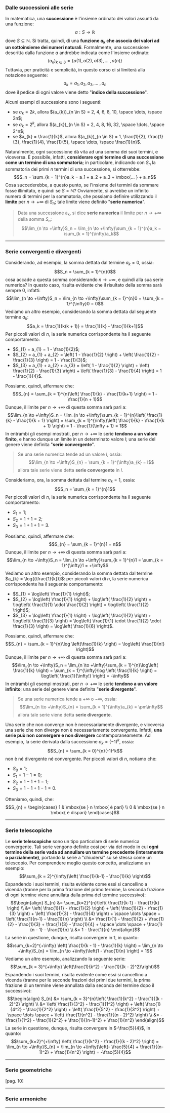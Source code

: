 ### Dalle successioni alle serie

In matematica, una **successione** è l'insieme ordinato dei valori assunti da una funzione:
$$a: S \rightarrow \mathbb{R}$$
dove $S \subseteq \mathbb{N}$. Si tratta, quindi, di una **funzione *a*<sub>k</sub> che associa dei valori ad un sottoinsieme dei numeri naturali**. Formalmente, una successione descritta dalla funzione *a* andrebbe indicata come l'insieme ordinato:
$$(a_k)_{k \in S} = \left \{a(1), a(2), a(3), \mbox{... }, a(n) \right \}$$
Tuttavia, per praticità e semplicità, in questo corso ci si limiterà alla notazione seguente:
$$a_k = a_1, a_2, a_3, \mbox{... }, a_n$$
dove il pedice di ogni valore viene detto "**indice della successione**".

Alcuni esempi di successione sono i seguenti:
- se $a_{k} = 2k$, allora $(a_{k})_{n \in S} = 2, 4, 6, 8, 10, \space \dots, \space 2n$;
- se $a_{k} = 2^k$, allora $(a_{k})_{n \in S} = 2, 4, 8, 16, 32, \space \dots, \space 2^n$;
- se $a_{k} = \frac{1}{k}$, allora $(a_{k})_{n \in S} = 1, \frac{1}{2}, \frac{1}{3}, \frac{1}{4}, \frac{1}{5}, \space \dots, \space \frac{1}{n}$.

Naturalmente, ogni successione dà vita ad una somma dei suoi termini, e viceversa. È possibile, infatti, **considerare ogni termine di una successione come un termine di una sommatoria**; in particolare, indicando con $S_n$ la sommatoria dei primi $n$ termini di una successione, si otterrebbe:
$$S_n = \sum_{k = 1}^{n}a_k = a_1 + a_2 + a_3 + \mbox{... } + a_n$$
Cosa succederebbe, a questo punto, se l'insieme dei termini da sommare fosse illimitato, e quindi se $S = \mathbb{N}$? Ovviamente, si avrebbe un infinito numero di termini per la sommatoria, che possiamo definire utilizzando il **limite** per $n \rightarrow +\infty$ di $S_{n}$; tale limite viene definito "**serie numerica**".

> Data una successione a<sub>k</sub>, si dice **serie numerica** il limite per $n \rightarrow +\infty$ della somma $S_n$:
$$\lim_{n \to +\infty}S_n = \lim_{n \to +\infty}\sum_{k = 1}^{n}a_k = \sum_{k = 1}^{\infty}a_k$$

___
### Serie convergenti e divergenti

Considerando, ad esempio, la somma dettata dal termine $a_{k} = 0$, ossia:
$$S_n = \sum_{k = 1}^{n}0$$
cosa accade a questa somma considerando $n \rightarrow +\infty$, e quindi alla sua serie numerica? In questo caso, risulta evidente che il risultato della somma sarà sempre 0, infatti:
$$\lim_{n \to +\infty}S_n = \lim_{n \to +\infty}\sum_{k = 1}^{n}0 = \sum_{k = 1}^{\infty}0 = 0$$
Vediamo un altro esempio, considerando la somma dettata dal seguente termine $a_{k}$:
$$a_k = \frac{1}{k(k + 1)} = \frac{1}{k} - \frac{1}{k+1}$$
Per piccoli valori di $n$, la serie numerica corrispondente ha il seguente comportamento:
- $S_{1} = a_{1} = 1 - \frac{1}{2}$;
- $S_{2} = a_{1} + a_{2} = \left( 1 - \frac{1}{2} \right) + \left( \frac{1}{2} - \frac{1}{3} \right) = 1 - \frac{1}{3}$;
- $S_{3} = a_{1} + a_{2} + a_{3} = \left( 1 - \frac{1}{2} \right) + \left( \frac{1}{2} - \frac{1}{3} \right) + \left( \frac{1}{3} - \frac{1}{4} \right) = 1 - \frac{1}{4}$.

Possiamo, quindi, affermare che:
$$S_{n} = \sum_{k = 1}^{n}\left( \frac{1}{k} - \frac{1}{k+1} \right) = 1 - \frac{1}{n + 1}$$
Dunque, il limite per $n \rightarrow +\infty$ di questa somma sarà pari a:
$$\lim_{n \to +\infty}S_n = \lim_{n \to +\infty}\sum_{k = 1}^{n}\left( \frac{1}{k} - \frac{1}{k + 1} \right) = \sum_{k = 1}^{\infty}\left( \frac{1}{k} - \frac{1}{k + 1} \right) = 1 - \frac{1}{\infty + 1} = 1$$
In entrambi gli esempi mostrati, per $n \rightarrow +\infty$ le serie **tendono a un valore finito**, e hanno dunque un limite in un determinato valore $l$; una serie del genere viene definita "**serie convergente**".

> Se una serie numerica tende ad un valore $l$, ossia:
> $$\lim_{n \to +\infty}S_{n} = \sum_{k = 1}^{\infty}a_{k} = l$$
> allora tale serie viene detta **serie convergente** in $l$.

Consideriamo, ora, la somma dettata dal termine $a_{k} = 1$, ossia:
$$S_n = \sum_{k = 1}^{n}1$$
Per piccoli valori di $n$, la serie numerica corrispondente ha il seguente comportamento:
- $S_{1} = 1$;
- $S_{2} = 1 + 1 = 2$;
- $S_{3} = 1 + 1 + 1 = 3$.

Possiamo, quindi, affermare che:
$$S_{n} = \sum_{k = 1}^{n}1 = n$$
Dunque, il limite per $n \rightarrow +\infty$ di questa somma sarà pari a:
$$\lim_{n \to +\infty}S_n = \lim_{n \to +\infty}\sum_{k = 1}^{n}1 = \sum_{k = 1}^{\infty}1 = +\infty$$
Vediamo un altro esempio, considerando la somma dettata dal termine $a_{k} = \log{(\frac{1}{k})}$: per piccoli valori di $n$, la serie numerica corrispondente ha il seguente comportamento:
- $S_{1} = \log\left( \frac{1}{1} \right)$;
- $S_{2} = \log\left( \frac{1}{1} \right) + \log\left( \frac{1}{2} \right) = \log\left( \frac{1}{1} \cdot \frac{1}{2} \right) = \log\left( \frac{1}{2} \right)$;
- $S_{3} = \log\left( \frac{1}{1} \right) + \log\left( \frac{1}{2} \right) + \log\left( \frac{1}{3} \right) = \log\left( \frac{1}{1} \cdot \frac{1}{2} \cdot \frac{1}{3} \right) = \log\left( \frac{1}{6} \right)$.

Possiamo, quindi, affermare che:
$$S_{n} = \sum_{k = 1}^{n}\log \left(\frac{1}{k} \right) = \log\left( \frac{1}{n!} \right)$$
Dunque, il limite per $n \rightarrow +\infty$ di questa somma sarà pari a:
$$\lim_{n \to +\infty}S_n = \lim_{n \to +\infty}\sum_{k = 1}^{n}\log\left( \frac{1}{k} \right) = \sum_{k = 1}^{\infty}\log \left( \frac{1}{k} \right) = \log\left( \frac{1}{\infty!} \right) = -\infty$$
In entrambi gli esempi mostrati, per $n \rightarrow +\infty$ le serie **tendono a un valore infinito**; una serie del genere viene definita "**serie divergente**".

> Se una serie numerica tende a $+\infty$ o $-\infty$, ossia:
> $$\lim_{n \to +\infty}S_{n} = \sum_{k = 1}^{\infty}a_{k} = \pm\infty$$
> allora tale serie viene detta **serie divergente**.

Una serie che non converge non è necessariamente divergente, e viceversa una serie che non diverge non è necessariamente convergente. Infatti, **una serie può non convergere e non divergere** contemporaneamente. Ad esempio, la serie derivata dalla successione $a_{k} = (-1)^k$, ossia:
$$S_{n} = \sum_{k = 0}^{n}(-1)^k$$
non è né divergente né convergente. Per piccoli valori di $n$, notiamo che:
- $S_{0} = 1$;
- $S_{1} = 1 - 1 = 0$;
- $S_{2} = 1 - 1 + 1 = 1$;
- $S_{3} = 1 - 1 + 1 - 1 = 0$.

Otteniamo, quindi, che:
$$S_{n} = \begin{cases} 1 & \mbox{se } n \mbox{ è pari} \\ 0 & \mbox{se } n \mbox{ è dispari} \end{cases}$$
___
### Serie telescopiche

Le **serie telescopiche** sono un tipo particolare di serie numerica convergente. Tali serie vengono definite così per via del modo in cui **ogni termine della serie vada ad annullare un termine precedente (interamente o parzialmente)**, portando la serie a "chiudersi" su sé stessa come un telescopio. Per comprendere meglio questo concetto, analizziamo un esempio:
$$\sum_{k = 2}^{\infty}\left( \frac{1}{k-1} - \frac{1}{k} \right)$$
Espandendo i suoi termini, risulta evidente come essi si cancellino a vicenda (tranne per la prima frazione del primo termine, la seconda frazione di ogni termine viene annullata dalla prima del termine successivo):
$$\begin{align} S_{n} &= \sum_{k=2}^{n}\left( \frac{1}{k-1} - \frac{1}{k} \right) \\ &= \left( \frac{1}{1} - \frac{1}{2} \right) + \left( \frac{1}{2} - \frac{1}{3} \right) + \left( \frac{1}{3} - \frac{1}{4} \right) + \space \dots \space + \left( \frac{1}{n-1} - \frac{1}{n} \right) \\ &= \frac{1}{1} - \frac{1}{2} + \frac{1}{2} - \frac{1}{3} + \frac{1}{3} - \frac{1}{4} + \space \dots \space + \frac{1}{n - 1} - \frac{1}{n} \\ &= 1 - \frac{1}{n} \end{align}$$
La serie in questione, dunque, risulta convergere in $1$, in quanto:
$$\sum_{k=2}^{+\infty} \left( \frac{1}{k - 1} - \frac{1}{k} \right) = \lim_{n \to +\infty}S_{n} = \lim_{n \to +\infty}\left(1 - \frac{1}{n} \right) = 1$$
Vediamo un altro esempio, analizzando la seguente serie:
$$\sum_{k = 3}^{+\infty} \left(\frac{1}{k^2} - \frac{1}{(k - 2)^2}\right)$$
Espandendo i suoi termini, risulta evidente come essi si cancellino a vicenda (tranne per le seconde frazioni dei primi due termini, la prima frazione di un termine viene annullata dalla seconda del termine dopo il successivo):
$$\begin{align} S_{n} &= \sum_{k = 3}^{n}\left( \frac{1}{k^2} - \frac{1}{(k - 2)^2} \right) \\ &= \left( \frac{1}{3^2} - \frac{1}{1^2} \right) + \left( \frac{1}{4^2} - \frac{1}{2^2} \right) + \left( \frac{1}{5^2} - \frac{1}{3^2} \right) + \space \dots \space + \left( \frac{1}{n^2} - \frac{1}{(n - 2)^2} \right) \\ &= - \frac{1}{1^2} - \frac{1}{2^2} + \frac{1}{(n-1)^2} + \frac{1}{n^2} \end{align}$$
La serie in questione, dunque, risulta convergere in $-\frac{5}{4}$, in quanto:
$$\sum_{k=2}^{+\infty} \left( \frac{1}{k^2} - \frac{1}{(k - 2)^2} \right) = \lim_{n \to +\infty}S_{n} = \lim_{n \to +\infty}\left(- \frac{5}{4} + \frac{1}{(n-1)^2} + \frac{1}{n^2} \right) = -\frac{5}{4}$$
___
### Serie geometriche

[pag. 10]
___
### Serie armoniche


___